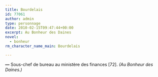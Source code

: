 ```yaml
---
title: Bourdelais
id: 77061
author: admin
type: personnage
date: 2010-02-15T09:47:44+00:00
excerpt: Au Bonheur des Daines
novel:
  - bonheur
rm_character_name_main: Bourdelais

---
```

**—** Sous-chef de bureau au ministère des finances [72]. _(Au Bonheur des Daines.)_